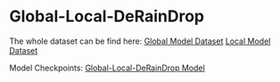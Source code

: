 # Global-Local-DeRainDrop


The whole dataset can be find here:
[Global Model Dataset](https://github.com/rui1996/DeRaindrop)
[Local Model Dataset]([https://github.com/shleecs/DeRaindrop_unofficial](https://drive.google.com/drive/folders/1S4Yzd6frPftYFKUxkEfd0o2Kx5gWI4i0usp=drive_link)https://drive.google.com/drive/folders/1S4Yzd6frPftYFKUxkEfd0o2Kx5gWI4i0?usp=drive_link)

Model Checkpoints:
[Global-Local-DeRainDrop Model](https://drive.google.com/file/d/1MnUhLolF_WMIZZJe99SCFfPQ3fKLjIxK/view?usp=drive_link)
